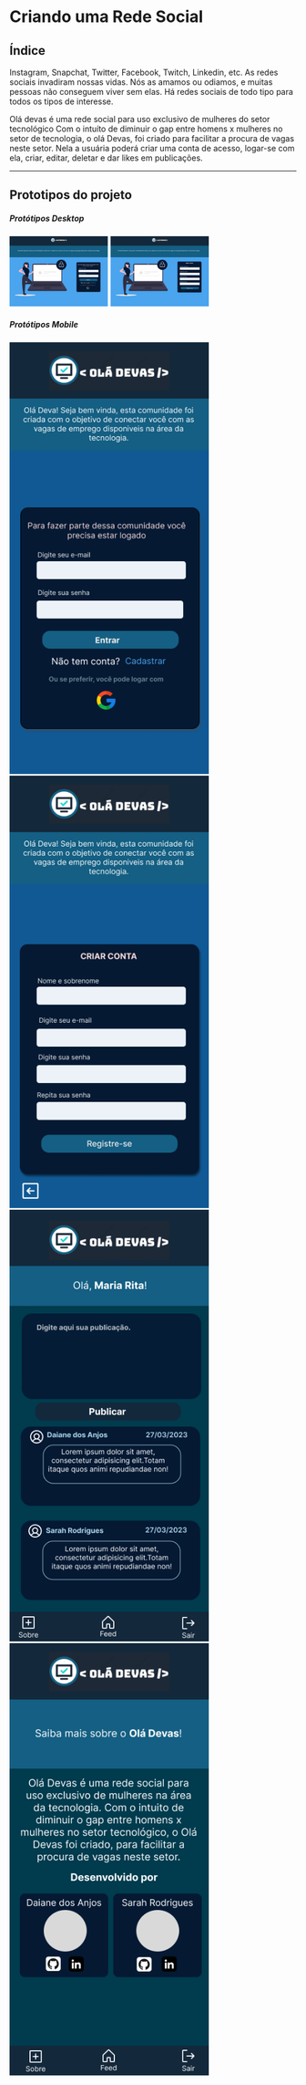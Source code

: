 # Criando uma Rede Social

## Índice

Instagram, Snapchat, Twitter, Facebook, Twitch, Linkedin, etc. As redes sociais
invadiram nossas vidas. Nós as amamos ou odiamos, e muitas pessoas não conseguem
viver sem elas.
Há redes sociais de todo tipo para todos os tipos de interesse.

  Olá devas é uma rede social para uso exclusivo de mulheres do setor tecnológico
  Com o intuíto de diminuir o gap entre homens x mulheres no setor de tecnologia, o olá Devas, foi criado para facilitar a procura de vagas neste setor.
  Nela a usuária poderá criar uma conta de acesso, logar-se com ela, criar, editar, deletar e dar likes em publicações.

***

## Prototipos do projeto
##### Protótipos Desktop 
  <img width= "350px" src= "./src/img/Group 8.png">


##### Protótipos Mobile
<img width= "350px" src= "./src/img/login-mobile.png">
 <img width= "350px" src= "./src/img/cadastro-mobile.png">
 <img width= "350px" src= "./src/img/publicação-mobile.png">
 <img width= "350px" src= "./src/img/sobre-mobile.png">
